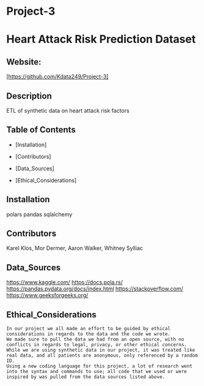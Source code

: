 # Project-3
# Heart Attack Risk Prediction Dataset

## Website: 
[https://github.com/Kdata249/Project-3]

## Description
ETL of synthetic data on heart attack risk factors

## Table of Contents

- [Installation]

- [Contributors]

- [Data_Sources]

- [Ethical_Considerations] 


## Installation
polars
pandas
sqlalchemy



## Contributors
Karel Klos, 
Mor Dermer, 
Aaron Walker, 
Whitney Sylliac



## Data_Sources
https://www.kaggle.com/
https://docs.pola.rs/
https://pandas.pydata.org/docs/index.html
https://stackoverflow.com/
https://www.geeksforgeeks.org/


## Ethical_Considerations
    In our project we all made an effort to be guided by ethical considerations in regards to the data and the code we wrote. 
    We made sure to pull the data we had from an open source, with no conflicts in regards to legal, privacy, or other ethical concerns. 
    While we are using synthetic data in our project, it was treated like real data, and all patients are anonymous, only referenced by a random ID. 
    Using a new coding language for this project, a lot of research went into the syntax and commands to use; all code that we used or were inspired by was pulled from the data sources listed above. 
